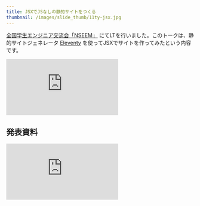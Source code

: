 ```yaml
---
title: JSXでJSなしの静的サイトをつくる
thumbnail: /images/slide_thumb/11ty-jsx.jpg
---
```

[全国学生エンジニア交流会「NSEEM」](https://zli.connpass.com/event/239501/) にてLTを行いました。このトークは、静的サイトジェネレータ [Eleventy](https://www.11ty.dev/) を使ってJSXでサイトを作ってみたという内容です。

<iframe src="https://www.youtube-nocookie.com/embed/ShUV7cBPNGQ?start=15711" style="aspect-ratio:16/9" title="YouTube video player" frameborder="0" allow="accelerometer; autoplay; clipboard-write; encrypted-media; gyroscope; picture-in-picture" allowfullscreen></iframe>

## 発表資料

<iframe src="https://speakerdeck.com/player/107bc135e7b74c06bb1a6ad437e510ca" title="JSX as SSG Template / JSXでJSなしの静的サイトをつくる" style="aspect-ratio:16/9;" frameborder="0" allowfullscreen="true" mozallowfullscreen="true" webkitallowfullscreen="true" data-ratio="1.3333333333333333" frameborder="0"></iframe>
